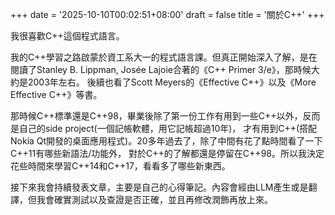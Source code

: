 +++
date = '2025-10-10T00:02:51+08:00'
draft = false
title = '關於C++'
+++

我很喜歡C++這個程式語言。

我的C++學習之路啟蒙於資工系大一的程式語言課。但真正開始深入了解，是在閱讀了Stanley B. Lippman, Josée Lajoie合著的《C++ Primer 3/e》，那時候大約是2003年左右。
後續也看了Scott Meyers的《Effective C++》以及《More Effective C++》等書。
<!--more-->

那時候C++標準還是C++98，畢業後除了第一份工作有用到一些C++以外，反而是自己的side project(一個記帳軟體，用它記帳超過10年)，
才有用到C++(搭配Nokia Qt開發的桌面應用程式)。20多年過去了，除了中間有花了點時間看了一下C++11有哪些新語法/功能外，
對於C++的了解都還是停留在C++98。所以我決定花些時間來學習C++14和C++17，看看多了哪些新東西。

接下來我會持續發表文章，主要是自己的心得筆記。內容會經由LLM產生或是翻譯，但我會確實測試以及查證是否正確，並且再修改潤飾再放上來。
